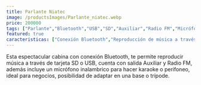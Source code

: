 ```yaml
---
title: Parlante Niatec
image: /productsImages/Parlante_niatec.webp
price: 200000
tags: ["Parlante","Bluetooth","USB","SD","Auxiliar","Radio FM","Micrófono inalámbrico","Bluetooth"]
featured: true
caracteristicas: ["Conexión Bluetooth","Reproducción de música a través de tarjeta SD o USB","Salida Auxiliar","Radio FM","Incluye micrófono inalámbrico","Ideal para karaoke o perifoneo","Posibilidad de adaptar en una base o trípode","Potencia: 30W RMS"]
---
```


Esta espectacular cabina con conexión Bluetooth,
te permite reproducir música a través de tarjeta SD o USB, cuenta con salida Auxiliar y Radio FM, además incluye un micrófono inalambrico para hacer karaoke o perifoneo, ideal para negocios, posibilidad de adaptar en una base o trípode.